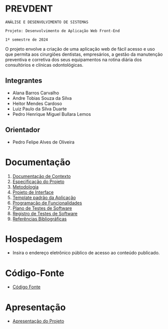 # PREVDENT

`ANÁLISE E DESENVOLVIMENTO DE SISTEMAS`

`Projeto: Desenvolvimento de Aplicação Web Front-End`

`1º semestre de 2024`

O projeto envolve a criação de uma aplicação web de fácil acesso e uso que permita aos cirurgiões dentistas, empresários, a gestão da manutenção preventiva e corretiva dos seus equipamentos na rotina diária dos consultórios e clínicas odontológicas.

## Integrantes

* Alana Barros Carvalho
* Andre Tobias Souza da Silva
* Heitor Mendes Cardoso
* Luiz Paulo da Silva Duarte
* Pedro Henrique Miguel Bullara Lemos

## Orientador

* Pedro Felipe Alves de Oliveira

# Documentação

<ol>
<li><a href="documentos/01-Documentação de Contexto.md"> Documentação de Contexto</a></li>
<li><a href="documentos/02-Especificação do Projeto.md"> Especificação do Projeto</a></li>
<li><a href="documentos/03-Metodologia.md"> Metodologia</a></li>
<li><a href="documentos/04-Projeto de Interface.md"> Projeto de Interface</a></li>
<li><a href="documentos/05-Template padrão da Aplicação.md"> Template padrão da Aplicação</a></li>
<li><a href="documentos/06-Programação de Funcionalidades.md"> Programação de Funcionalidades</a></li>
<li><a href="documentos/07-Plano de Testes de Software.md"> Plano de Testes de Software</a></li>
<li><a href="documentos/08-Registro de Testes de Software.md"> Registro de Testes de Software</a></li>
<li><a href="documentos/09-Referências.md"> Referências Bibliográficas</a></li>
</ol>

# Hospedagem

* Insira o endereço eletrônico público de acesso ao conteúdo publicado. 

# Código-Fonte

* <a href="codigo-fonte/README.md">Código Fonte</a>

# Apresentação

* <a href="apresentacao/README.md">Apresentação do Projeto</a>
